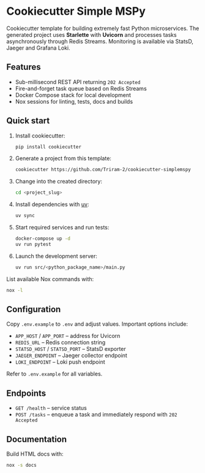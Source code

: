 # Cookiecutter Simple MSPy

Cookiecutter template for building extremely fast Python microservices. The generated project uses **Starlette** with **Uvicorn** and processes tasks asynchronously through Redis Streams. Monitoring is available via StatsD, Jaeger and Grafana Loki.

## Features

- Sub-millisecond REST API returning `202 Accepted`
- Fire-and-forget task queue based on Redis Streams
- Docker Compose stack for local development
- Nox sessions for linting, tests, docs and builds

## Quick start

1. Install cookiecutter:
   ```bash
   pip install cookiecutter
   ```
2. Generate a project from this template:
   ```bash
   cookiecutter https://github.com/Triram-2/cookiecutter-simplemspy
   ```
3. Change into the created directory:
   ```bash
   cd <project_slug>
   ```
4. Install dependencies with [uv](https://github.com/astral-sh/uv):
   ```bash
   uv sync
   ```
5. Start required services and run tests:
   ```bash
   docker-compose up -d
   uv run pytest
   ```
6. Launch the development server:
   ```bash
   uv run src/<python_package_name>/main.py
   ```

List available Nox commands with:
```bash
nox -l
```

## Configuration

Copy `.env.example` to `.env` and adjust values. Important options include:

- `APP_HOST` / `APP_PORT` – address for Uvicorn
- `REDIS_URL` – Redis connection string
- `STATSD_HOST` / `STATSD_PORT` – StatsD exporter
- `JAEGER_ENDPOINT` – Jaeger collector endpoint
- `LOKI_ENDPOINT` – Loki push endpoint

Refer to `.env.example` for all variables.

## Endpoints

- `GET /health` – service status
- `POST /tasks` – enqueue a task and immediately respond with `202 Accepted`

## Documentation

Build HTML docs with:
```bash
nox -s docs
```


